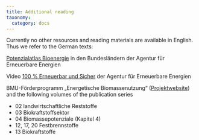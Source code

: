 ```yaml
---
title: Additional reading
taxonomy: 
  category: docs
---
```


Currently no other resources and reading materials are available in English. Thus we refer to the German texts:

[Potenzialatlas Bioenergie](https://www.unendlich-viel-energie.de/mediathek/broschueren/potenzialatlas-bioenergie-in-den-bundeslaendern
) in den Bundesländern der Agentur für Erneuerbare Energien

Video [100 % Erneuerbar und Sicher](https://www.unendlich-viel-energie.de/mediathek/filme-animationen/100-prozent-erneuerbar-und-sicher) der Agentur für Erneuerbare Energien

BMU-Förderprogramm „Energetische Biomassenutzung“ ([Projektwebsite](https://www.energetische-biomassenutzung.de/startseite/))
and the following volumes of the publication series

- 02 landwirtschaftliche Reststoffe
- 03 Biokraftstoffsektor
- 04 Biomassepotenziale (Kapitel 4)
- 12, 17, 20 Festbrennstoffe
- 13 Biokraftstoffe